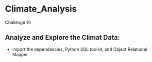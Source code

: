 # Climate_Analysis
Challenge 10
## Analyze and Explore the Climat Data:
- Import the dependencies, Python SQL toolkit, and Object Relational Mapper
